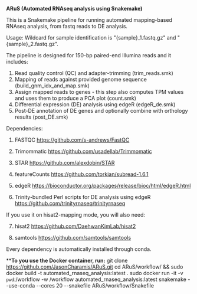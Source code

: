 **ARuS (Automated RNAseq analysis using Snakemake)**

This is a Snakemake pipeline for running automated mapping-based RNAseq analysis, from fastq reads to DE analysis.

Usage:
Wildcard for sample identification is "{sample}_1.fastq.gz" and "{sample}_2.fastq.gz". 


The pipeline is designed for 150-bp paired-end Illumina reads and it includes:

1. Read quality control (QC) and adapter-trimming (trim_reads.smk)
2. Mapping of reads against provided genome sequence (build_gnm_idx_and_map.smk)
3. Assign mapped reads to genes - this step also computes TPM values and uses them to produce a PCA plot (count.smk)
4. Differential expression (DE) analysis using edgeR (edgeR_de.smk)
5. Post-DE annotation of DE genes and optionally combine with orthology results (post_DE.smk)

Dependencies:

1. FASTQC
https://github.com/s-andrews/FastQC

2. Trimommatic
https://github.com/usadellab/Trimmomatic

3. STAR
https://github.com/alexdobin/STAR

4. featureCounts
https://github.com/torkian/subread-1.6.1

5. edgeR
https://bioconductor.org/packages/release/bioc/html/edgeR.html

6. Trinity-bundled Perl scripts for DE analysis using edgeR
https://github.com/trinityrnaseq/trinityrnaseq

If you use it on hisat2-mapping mode, you will also need:

7. hisat2
https://github.com/DaehwanKimLab/hisat2

8. samtools
https://github.com/samtools/samtools

Every dependency is automatically installed through conda.

****To you use the Docker container, run:**
git clone https://github.com/JasonCharamis/ARuS.git
cd ARuS/workflow/ && sudo docker build -t automated_rnaseq_analysis:latest .
sudo docker run -it -v `pwd`:/workflow -w /workflow automated_rnaseq_analysis:latest snakemake --use-conda --cores 20 --snakefile ARuS/workflow/Snakefile
